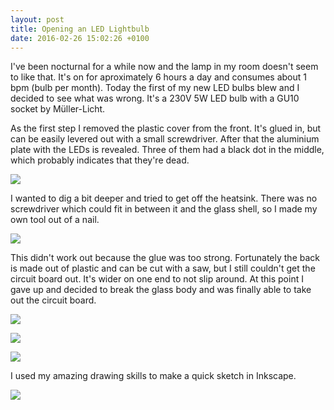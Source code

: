 ```yaml
---
layout: post
title: Opening an LED Lightbulb
date: 2016-02-26 15:02:26 +0100
---
```


I've been nocturnal for a while now and the lamp in my room doesn't seem to like that. It's on for aproximately 6 hours a day and consumes about 1 bpm (bulb per month). Today the first of my new LED bulbs blew and I decided to see what was wrong. It's a 230V 5W LED bulb with a GU10 socket by Müller-Licht.

As the first step I removed the plastic cover from the front. It's glued in, but can be easily levered out with a small screwdriver. After that the aluminium plate with the LEDs is revealed. Three of them had a black dot in the middle, which probably indicates that they're dead.

<a href="{{ site.baseurl }}/img/leds.jpeg"><img src="{{ site.baseurl }}/img/leds_thumb.jpeg"/></a>

I wanted to dig a bit deeper and tried to get off the heatsink. There was no screwdriver which could fit in between it and the glass shell, so I made my own tool out of a nail.

<a href="{{ site.baseurl }}/img/nail_tool.jpeg"><img src="{{ site.baseurl }}/img/nail_tool_thumb.jpeg"/></a>

This didn't work out because the glue was too strong. Fortunately the back is made out of plastic and can be cut with a saw, but I still couldn't get the circuit board out. It's wider on one end to not slip around. At this point I gave up and decided to break the glass body and was finally able to take out the circuit board.

<a href="{{ site.baseurl }}/img/body.jpeg"><img src="{{ site.baseurl }}/img/body_thumb.jpeg"/></a>

<a href="{{ site.baseurl }}/img/pcb_top.jpeg"><img src="{{ site.baseurl }}/img/pcb_top_thumb.jpeg"/></a>

<a href="{{ site.baseurl }}/img/pcb_bottom.jpeg"><img src="{{ site.baseurl }}/img/pcb_bottom_thumb.jpeg"/></a>

I used my amazing drawing skills to make a quick sketch in Inkscape.

<a href="{{ site.baseurl }}/img/bulb_drawing.svg"><img src="{{ site.baseurl }}/img/bulb_drawing.svg"/></a>

